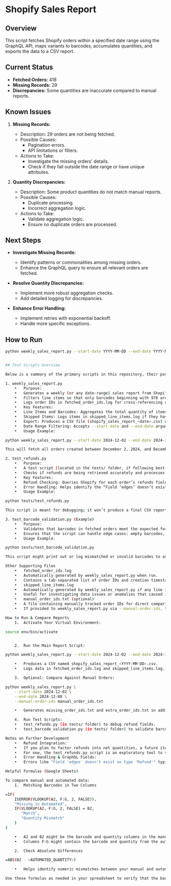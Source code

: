 # Shopify Sales Report

## Overview
This script fetches Shopify orders within a specified date range using the GraphQL API, maps variants to barcodes, accumulates quantities, and exports the data to a CSV report.

## Current Status
- **Fetched Orders:** 418
- **Missing Records:** 29
- **Discrepancies:** Some quantities are inaccurate compared to manual reports.

## Known Issues
1. **Missing Records:**
   - Description: 29 orders are not being fetched.
   - Possible Causes:
     - Pagination errors.
     - API limitations or filters.
   - Actions to Take:
     - Investigate the missing orders' details.
     - Check if they fall outside the date range or have unique attributes.

2. **Quantity Discrepancies:**
   - Description: Some product quantities do not match manual reports.
   - Possible Causes:
     - Duplicate processing.
     - Incorrect aggregation logic.
   - Actions to Take:
     - Validate aggregation logic.
     - Ensure no duplicate orders are processed.

## Next Steps
- **Investigate Missing Records:**
  - Identify patterns or commonalities among missing orders.
  - Enhance the GraphQL query to ensure all relevant orders are fetched.

- **Resolve Quantity Discrepancies:**
  - Implement more robust aggregation checks.
  - Add detailed logging for discrepancies.

- **Enhance Error Handling:**
  - Implement retries with exponential backoff.
  - Handle more specific exceptions.

## How to Run
```bash
python weekly_sales_report.py --start-date YYYY-MM-DD --end-date YYYY-MM-DD


## Test Scripts Overview

Below is a summary of the primary scripts in this repository, their purpose, and how to use them.

1. weekly_sales_report.py
	•	Purpose:
	•	Generates a weekly (or any date-range) sales report from Shopify using GraphQL.
	•	Filters line items so that only barcodes beginning with 978 are included in the final CSV output.
	•	Logs order IDs in fetched_order_ids.log for cross-referencing or manual checks.
	•	Key Features:
	•	Line Items and Barcodes: Aggregates the total quantity of items with barcodes starting with 978.
	•	Skipped Items: Logs items in skipped_line_items.log if they have missing barcodes or do not meet the criteria.
	•	Export: Produces a CSV file (shopify_sales_report_<date>.csv) with columns Barcode and QTY.
	•	Date Range Filtering: Accepts --start-date and --end-date arguments in YYYY-MM-DD format.
	•	Usage Example:

python weekly_sales_report.py --start-date 2024-12-02 --end-date 2024-12-08

This will fetch all orders created between December 2, 2024, and December 8, 2024, then produce a report.

2. test_refunds.py
	•	Purpose:
	•	A test script (located in the tests/ folder, if following best practices) designed to explore how refunds can be pulled from the Shopify GraphQL API.
	•	Checks if refunds are being retrieved accurately and processes line items associated with those refunds.
	•	Key Features:
	•	Refund Checking: Queries Shopify for each order’s refunds field (if available) and logs details to confirm which fields are accessible via the GraphQL version in use.
	•	Error Handling: Helps identify the “Field ‘edges’ doesn’t exist on type ‘Refund’” or similar GraphQL errors for troubleshooting.
	•	Usage Example:

python tests/test_refunds.py

This script is meant for debugging; it won’t produce a final CSV report but will log or print relevant debug information.

3. test_barcode_validation.py (Example)
	•	Purpose:
	•	Validates that barcodes in fetched orders meet the expected format (particularly those starting with 978).
	•	Ensures that the script can handle edge cases: empty barcodes, barcodes with whitespace, or barcodes that do not match the 978 prefix.
	•	Usage Example:

python tests/test_barcode_validation.py

This script might print out or log mismatched or invalid barcodes to assist in ensuring data correctness.

Other Supporting Files
	•	fetched_order_ids.log
	•	Automatically generated by weekly_sales_report.py when run.
	•	Contains a tab-separated list of order IDs and creation timestamps, primarily used for cross-referencing.
	•	skipped_line_items.log
	•	Automatically generated by weekly_sales_report.py if any line items are missing barcodes or do not start with 978.
	•	Useful for investigating data issues or anomalies that caused items to be excluded.
	•	manual_order_ids.txt (optional)
	•	A file containing manually tracked order IDs for direct comparison to what the script retrieves.
	•	If provided to weekly_sales_report.py via --manual-order-ids, the script will compare and produce missing_order_ids.txt and extra_order_ids.txt.

How to Run & Compare Reports
	1.	Activate Your Virtual Environment:

source env/bin/activate


	2.	Run the Main Report Script:

python weekly_sales_report.py --start-date 2024-12-02 --end-date 2024-12-08

	•	Produces a CSV named shopify_sales_report_<YYYY-MM-DD>.csv.
	•	Logs data in fetched_order_ids.log and skipped_line_items.log.

	3.	Optional: Compare Against Manual Orders:

python weekly_sales_report.py \
    --start-date 2024-12-02 \
    --end-date 2024-12-08 \
    --manual-order-ids manual_order_ids.txt

	•	Generates missing_order_ids.txt and extra_order_ids.txt in addition to the CSV and log files.

	4.	Run Test Scripts:
	•	test_refunds.py (in tests/ folder) to debug refund fields.
	•	test_barcode_validation.py (in tests/ folder) to validate barcode logic.

Notes on Further Development
	•	Refund Integration:
	•	If you plan to factor refunds into net quantities, a future iteration of weekly_sales_report.py will need an updated GraphQL query capable of retrieving refunds in a version of the Shopify API that supports those fields.
	•	For now, the test_refunds.py script is an exploratory tool to see which fields exist under your current API version.
	•	Error Handling & GraphQL Fields:
	•	Errors like "Field 'edges' doesn't exist on type 'Refund'" typically mean your shop’s API version doesn’t expose that field. You may need to change your approach or find an API version/field combination that does.

Helpful Formulas (Google Sheets)

To compare manual and automated data:
	1.	Matching Barcodes in Two Columns

=IF(
    ISERROR(VLOOKUP(A2, F:G, 2, FALSE)), 
    "Missing in Automated", 
    IF(VLOOKUP(A2, F:G, 2, FALSE) = B2, 
       "Match", 
       "Quantity Mismatch"
    )
)

	•	A2 and B2 might be the barcode and quantity columns in the manual dataset.
	•	Columns F:G might contain the barcode and quantity from the automated dataset.

	2.	Check Absolute Differences

=ABS(B2 - <AUTOMATED_QUANTITY>)

	•	Helps identify numeric mismatches between your manual and automated results for quick scanning.

Use these formulas as needed in your spreadsheet to verify that the barcodes match, and that quantities are consistent between the two datasets.